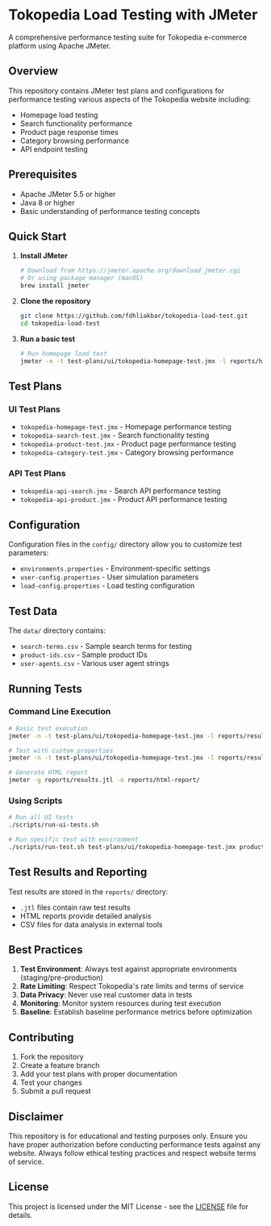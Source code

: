 # Tokopedia Load Testing with JMeter

A comprehensive performance testing suite for Tokopedia e-commerce platform using Apache JMeter.

## Overview

This repository contains JMeter test plans and configurations for performance testing various aspects of the Tokopedia website including:
- Homepage load testing
- Search functionality performance
- Product page response times
- Category browsing performance
- API endpoint testing

## Prerequisites

- Apache JMeter 5.5 or higher
- Java 8 or higher
- Basic understanding of performance testing concepts

## Quick Start

1. **Install JMeter**
   ```bash
   # Download from https://jmeter.apache.org/download_jmeter.cgi
   # Or using package manager (macOS)
   brew install jmeter
   ```

2. **Clone the repository**
   ```bash
   git clone https://github.com/fdhliakbar/tokopedia-load-test.git
   cd tokopedia-load-test
   ```

3. **Run a basic test**
   ```bash
   # Run homepage load test
   jmeter -n -t test-plans/ui/tokopedia-homepage-test.jmx -l reports/homepage-results.jtl
   ```

## Test Plans

### UI Test Plans
- `tokopedia-homepage-test.jmx` - Homepage performance testing
- `tokopedia-search-test.jmx` - Search functionality testing
- `tokopedia-product-test.jmx` - Product page performance testing
- `tokopedia-category-test.jmx` - Category browsing performance

### API Test Plans
- `tokopedia-api-search.jmx` - Search API performance testing
- `tokopedia-api-product.jmx` - Product API performance testing

## Configuration

Configuration files in the `config/` directory allow you to customize test parameters:
- `environments.properties` - Environment-specific settings
- `user-config.properties` - User simulation parameters
- `load-config.properties` - Load testing configuration

## Test Data

The `data/` directory contains:
- `search-terms.csv` - Sample search terms for testing
- `product-ids.csv` - Sample product IDs
- `user-agents.csv` - Various user agent strings

## Running Tests

### Command Line Execution
```bash
# Basic test execution
jmeter -n -t test-plans/ui/tokopedia-homepage-test.jmx -l reports/results.jtl

# Test with custom properties
jmeter -n -t test-plans/ui/tokopedia-homepage-test.jmx -l reports/results.jtl -Jusers=50 -Jrampup=300

# Generate HTML report
jmeter -g reports/results.jtl -o reports/html-report/
```

### Using Scripts
```bash
# Run all UI tests
./scripts/run-ui-tests.sh

# Run specific test with environment
./scripts/run-test.sh test-plans/ui/tokopedia-homepage-test.jmx production
```

## Test Results and Reporting

Test results are stored in the `reports/` directory:
- `.jtl` files contain raw test results
- HTML reports provide detailed analysis
- CSV files for data analysis in external tools

## Best Practices

1. **Test Environment**: Always test against appropriate environments (staging/pre-production)
2. **Rate Limiting**: Respect Tokopedia's rate limits and terms of service
3. **Data Privacy**: Never use real customer data in tests
4. **Monitoring**: Monitor system resources during test execution
5. **Baseline**: Establish baseline performance metrics before optimization

## Contributing

1. Fork the repository
2. Create a feature branch
3. Add your test plans with proper documentation
4. Test your changes
5. Submit a pull request

## Disclaimer

This repository is for educational and testing purposes only. Ensure you have proper authorization before conducting performance tests against any website. Always follow ethical testing practices and respect website terms of service.

## License

This project is licensed under the MIT License - see the [LICENSE](LICENSE) file for details.
